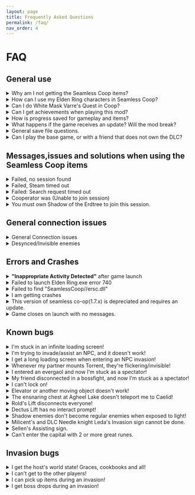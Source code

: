 ```yaml
---
layout: page
title: Frequently Asked Questions
permalink: /faq/
nav_order: 4
---
```

# FAQ

## General use
<details markdown="block">
<summary>Why am I not getting the Seamless Coop items?</summary>

>You need to rest at a grace to obtain the Seamless Coop items.    
> If you didn't get them - please try verifying your game files through Steam and trying again:  
> Right click Elden Ring in Steam => Properties => Installed Files => Verify integrity of game files
</details>

<details markdown="block">
<summary>How can I use my Elden Ring characters in Seamless Coop?</summary>

<details markdown="block">
<summary>I'm using Windows</summary>
<a id="how-can-i-use-my-elden-ring-characters-in-seamless-coop?-windows"></a>
1. Open File Explorer.  
2. Click the address line, and enter: `%appdata%/EldenRing/`  
3. Enter the folder that corresponds to your SteamID. It will have a lot of numbers.  
4. Copy `ER0000.sl2`, and paste it.  
5. Rename the pasted file `ER0000.co2`  
6. Your vanilla characters will now show in Seamless Coop!
</details>

<details markdown="block">
<summary>I'm using Linux</summary>
<a id="how-can-i-use-my-elden-ring-characters-in-seamless-coop?-linux"></a>
1. Start Seamless Coop and get to the main menu.
2. Exit the game.
3. Go to `~/.local/share/Steam/steamapps/compatdata/1245620/pfx/drive_c/`  
4. Copy `ER0000.sl2`  
5. Enter the following command: `cd ~/.local/share/Steam/steamapps/compatdata find | grep ER0000.co2`  
6. Go to the found directory.  
7. `rm ER0000.co2`  
8. Paste the file from step 4.  
9. `mv ER0000.sl2 ER0000.co2`
10. Your vanilla characters will now show in Seamless Coop!
</details>

</details>

<details markdown="block">
<summary>Can I do White Mask Varre's Quest in Coop?</summary>

><b><u>Invasion Signs</u> can currently only be completed if you have an open session and another friendly player with you</b>.  
>As of Elden Ring 1.06, an NPC was added to be able to complete this requirement. <b>His invasion sign is in the Writheblood Ruins</b>.
</details>

<details markdown="block">
<summary>Can I get achievements when playing this mod?</summary>

>Yes, you can.  
>List of items that *could* potentially not allow achievements to trigger:
>  - Potential that sometimes Steam will go down during a play session momentarily and prevent achievement unlocks. Missing achievements could be gained with `Steam Achievement Manager` which is a tool used to debug situations like this.
>  - A mismatch in events not triggering the achievement to unlock. This could happen during a play session, where a player's progress can cause skips of certain events to trigger, or an event flag not triggering properly. (Create a manual backup save if you play with another player who could have a different progress).
</details>

<details markdown="block">
<summary>How is progress saved for gameplay and items?</summary>

> **GAMEPLAY PROGRESS:**
> - Progress is saved based on Host progression. Wanderer's progression will not sync if Host has progressed less than the Wanderers.
>  - A player on NG+, can join a player on NG. This can also be vice-versa.
> - Any crafting or shop items to purchase from the Twin Maiden Husks in Roundtable Hold are dependent on the **__HOST__** of the world. If a Wanderer owns it in their world, it shouldn't be available in a Host's world if they haven't retrieved it yet when Wanderers join. 
 > - If the Host <u>**does not**</u> own the crafting kit, or cookbook items, then it will <u>**not**</u> be available. Everyone should retrieve these items on their own just in case the Host is changed during gameplay.
> - Quest progression can be erratic. Best to be solo when doing anything, but make sure to make a backup save before playing. Ending choices could have unknown effects during gameplay too.  
>  
> **ITEM PROGRESS:**
> - Item pick ups are based on instanced loot, meaning any random drops picked up are diferent for each player. 
> - Loot that is given on persistent enemy defeat (Bosses and Scarabs for example) is collected by everyone joining the host when within the area limits (when all players ar
e in Weeping Penninsula to get respective drops).
> - Items like Golden Seed or Sacred Tear must be picked up individually. Wanderer's cannot gain items again if they already received them in their world upon joining Host.
> - When it comes to bell bearing items, it is based on Host. Only Host should turn in items, restart session, and any who rejoin should see items in the shop. In the event of missing items for any bell bearings, consult [(Discord) Missing reward items from Quests/NPC/Bosses with dialogue](https://discord.com/channels/979042878091329587/1129602576996900864).
>  
> **‼️CAUTION‼️**  
> If you are going to attempt playing with others who have different progressions (e.g. different endings, different NPC states), **you should make a backup of your save before joining!.**  
> Event flags toggled in the session may persist, so it's very possible to have mismatched progression and may ruin characters involved. See possible work arounds in [(Discord) #troubleshooting](https://discord.com/channels/979042878091329587/1097343990480777266). Keep the same host when possible to reduce chances. This is a coop, not an MMO.
</details>

<details markdown="block">
<summary>What happens if the game receives an update? Will the mod break?</summary>

> Get the latest version of the mod, and launch it without using any other mods on top - at least at first. Beware that both Seamless Coop and other mods will take time to update and guarantee compatibility with the latest version.  
> Small changes (like changes to `regulation.bin`) will not break Seamless Coop. However, everyone has to be on the same game and mod version in order to connect to each other.
</details>

<details markdown="block">
<summary>General save file questions.</summary>

><b>Transfering a modded character to non-modded Elden Ring will result in a ban. Do at your own risk.</b>
>
>Save files are not touched by updating or reinstalling Seamless Coop, Elden Ring or verifying game files in steam.
>
>Seamless Coop save files are not synced to Steams could. <b>Make manuall backups regularly</b>.
>
>Elden Ring and Seamless Coop save files are tied to your <b>Steam ID</b>. To find your Steam ID, in the Steam desktop application, select your Steam username in the top right corner of the screen. Select ''Account details''. Your Steam ID can be found below your Steam username.  
>
>To use your Seamless Coop save on another PC you will need to manually transfer the save file to your other PC. You can do so through cloud services like Google Drive or through the use of a USB storage device.
>
>Please refer to [Windows Save file location](#how-can-i-use-my-elden-ring-characters-in-seamless-coop?-windows) or [Linux Save file location](#how-can-i-use-my-elden-ring-characters-in-seamless-coop?-linux), for your save file location and how to transfer a vanilla Elden Ring character to Seamless Coop.
</details>

<details markdown="block">
<summary>Can I play the base game, or with a friend that does not own the DLC?</summary>

> Yes, but you will only be able to play the base game together.  
> Attempts to enter the DLC despite that can result in destroyed characters and infinite loading screens.
</details>

## Messages,issues and solutions when using the Seamless Coop items

<details markdown="block">
<summary> Failed, no session found </summary>

>To connect, one player must use the Tiny Great Pot. After that, all other players must use the Effigy of Malenia.
>
>Proceed with the following debugging steps:
>1. Purchase the game on Steam. Piracy is not supported and won't ever be. The mod will not work unless everyone has a unique copy.
>
>2. Make sure everyone playing has the same Elden Ring version. Version can be seen at the title screen, bottom right.
>
>3. Make sure everyone is running the same Seamless Coop version.
>
>4. If anyone uses other mods, you need to double check that the correct launcher is being used. It's possible one person did not launch the correct version of the game to play with others.
><b><u>NOTE:Make</u></b> sure everyone is using the same regulation.bin file mods.
>
><b><u>IMPORTANT NOTE:</u></b> Both of these versions are listed in the start menu. You can share pics to verify you match.
>
>5. Make sure everyone has set the same password in the seamlesscoopsettings.ini. You must save the file and restart the game entirely for the new password to be registered.
>
>6. Everyone must be connected to Steam's Friends network.
>
>7. Verify game files in steam. It should verify rougly 450-600 files else try again.
>
> <b><u>NOTE:</u></b> During Steam maintenance, connectivity will go offline. This usually doesn't last more than a few minutes.
>
>8. Do not block any players  on Steam in your group.
>
>9. If all the above checks out, test out your connection in vanilla Elden Ring. If that works, Seamless Coop has been blocked by your firewall or antivirus.
>
><b>EXTRA: If you trust other people in the session and don't mind them knowing your IP address</b>, you can improve the connection quality by sharing your IP directly.
><b>In Steam, Steam => Settings => In-Game => Steam Networking and set it to "Always".</b>
</details>

<details markdown="block">
<summary> Failed, Steam timed out </summary>

>This is nothing to do with the mod - there is just no connection to Steam. Remember that the steam servers go down for maintenance <b><u>every Tuesday</u></b>. The mod can't fix poor internet connections that may cause this error.
>Steam Server Check: https://steamstat.us/
</details>

<details markdown="block">
<summary> Failed: Search request timed out </summary>

>Steam must be open and connected online.
</details>

<details markdown="block">
<summary> Cooperator was (Unable to join session) </summary>

>You are able to find the session but something is blocking/hindering you from joining the session. 
>
>1. Make sure no one has blocked anyone in the session on Steam.
>
>2. Make sure neither Steam or Elden Ring is blocked by your firewall/s or antivirus.
>
>3. Try without/with VPN enabled
>
>4. Try restarting your router.
>
>5. If you have installed Riot's Vanguard installed try turning it off. If you have any other games anti cheat that is known to be intrusive turn them off as well.
</details>

<details markdown="block">
<summary> You must own Shadow of the Erdtree to join this session. </summary>

>This means you must own the DLC and have it installed to join this session, because the host is in the DLC area.
>
>If you are trying to join someone not in the DLC area your password is most likely in use by other people.
>Change your password into something better and try again.
</details>

## General connection issues

<details markdown="block">
<summary> General Connection issues </summary>

>1. Try restarting your routers and PCs
>2. Try using ethernet instead of WiFi
>3. Try turning your VPN off/on
>4. As a last resort try another network entirely and make sure your internet provider is not having any disturbances.
>
><b><u>NOTE:</u></b> In Steam go to Steam -> Settings -> In-Game -> Steam Networking -> Chose Friends only (If you are steam friends) or Always. <b><u>This will share your IP address with people you connect with.</u></b>
</details>

<details markdown="block">
<summary> Desynced/Invisible enemies </summary>

>Rest at a grace.
>
>Do the Steps above in "<b>General Connection Issues</b>".
</details>

## Errors and Crashes

<details markdown="block">
<summary> <b>"Inappropriate Activity Detected"</b> after game launch </summary>

><u>If it happens during Seamless Coop launch</u>.
> It means that the mod failed to hook into the game after being loaded. This is due to antiviruses false flagging and preventing it from working. Please disable or uninstall them.
>
><u>If it happens during vanilla launch</u>.
> It means that you have disabled EAC by using other mods/bypasses, such as Mod Engine 2 and Mod Loader. The most common hook is Mod Loader, which is done through dinput8.dll - renaming or moving it to another folder will let you run vanilla Elden Ring.
>
><u>If this happens when launchg the game through Mod Engine 2.1's launchmod_eldenring.bat</u>.
>It means you have not followed the instructions in [Seamless Modding](https://ersc-docs.github.io/seamless-modding/) to use seamless coop with other mods.
>
><u>If it happens when launching the game throgh the <b>Randomizer</b>.</u>
>It means your version of Seamless Coop is no longer up to date, make sure you have the latest version of Seamless Coop installed in your <b>mods</b> folder. You can find the latest version of Seamless Coop here: [Seamless Coop](https://www.nexusmods.com/eldenring/mods/510/?tab=files).
>
><b>NOTE:</b> Seamless Coop, by itself, can run in parallel to vanilla playthroughs without any file renaming.
>The moment a dll hook without a launcher is add, switching between vanilla and modded playthroughs becomes more complicated. Consult ⁠[Seamless Modding](https://ersc-docs.github.io/seamless-modding/) for more info.
</details>

<details markdown="block">
<summary> Failed to launch Elden Ring.exe error 740 </summary>

>Run <b>ersc_launcher.exe</b> as admin
</details>

<details markdown="block">
<summary> Failed to find "SeamlessCoop//ersc.dll" </summary>

>Use the latest launcher bundled with the game.
>
>White list the game folder in your antivirus. If you are using anything other than Windows Defender as an antivirus try disabling it. 
>
>Make sure ersc.dll  is present within the SeamlesCoop folder. Right click it and click on Properties. Press Unblock, if that option is visible.
>
>Make sure you've correctly installed the mod by following ⁠⁠⁠[How to install and update](https://ersc-docs.github.io/how-to-install-and-update/).
</details>

<details markdown="block">
<summary> I am getting crashes </summary>
>Most likely, not a Seamless Coop bug.
>Due to how Elden Ring applies its updates, it will often result in corrupted files.
>Please verify files through Steam first.
>
>The current version of raytracing in Elden Ring isn't very stable.
>Please turn it off in the ingame settings before submitting a report.
>
>Some software hooks into Elden Ring, which interferes with Seamless Coop's hooks and can cause a white screen hang, or crashes.
>
>As a rule of thumb, these are usually overlays and tuners.
>These are including, but not limited to:
>AMD Ryzen Master
>AMD Adrenaline
>Rivia Tuner
>MSI Afterburner
>Medal
>Overwolf
>Process Lasso
>System Explorer
>And might also include Discord and GeForce overlays.
>Run <b>ersc_launcher.exe</b> as admin
</details>

<details markdown="block">
<summary> This version of seamless co-op(1.7.x) is depreciated and requires an update.  </summary>

>It means this version is no longer supported and a new version is avaliable.
>
>You can download the latest version of Seamless Coop from it's nexus mods page here. [Seamless Coop](https://www.nexusmods.com/eldenring/mods/510/?tab=files)
>and follow the instalation steps in [How to install](https://ersc-docs.github.io/how-to-install-and-update/) to update to the new version.
</details>

<details markdown="block">
<summary> Game closes on launch with no messages.  </summary>

>Start by making sure steam is open in online mode.
>
>Try verifying game files in steam. Should verify rougly 450-600 files.
>
>Redownload the mod again to make sure nothing went wrong with the download. You can down load it from the [Nexus page](https://www.nexusmods.com/eldenring/mods/510/?tab=files).
>Install it like suggested in [How to install](https://ersc-docs.github.io/how-to-install-and-update/)  
</details>

## Known bugs

<details markdown="block">
<summary>I'm stuck in an infinite loading screen!</summary>

> Download Nordgaren's [Debug Tool](https://github.com/Nordgaren/Elden-Ring-Debug-Tool/releases/latest)  
> 1. Launch Seamless Coop
> 2. While in the loading screen, launch the Debug Tool as Administrator.
> 3. Check that on the bottom, it says: `Loaded: Yes`
> 4. Go to the Misc tab.
> 5. Enable flags: 105, 115.
> 6. Wait for the infinite loading screen to start again. This time, it should complete.
> 7. Go to the Grace tab.
> 8. Under Manage Graces, type Table of Lost Grace.
> 9. Press the Set button.
>10. If Enabeling 105 with the debug tool does not work try Verifying game files in steam. Should verify roughly 450 - 600+ files. See if enabling the flag works now.
>
> <b>Please Note:</b> If the infinite loading screen loop happened while you were being warped to the round table for the first time, you might need too unlock the Grace with the Debug tool.
>
>Too unlock the grace go to the Debug tool -> Grace tab -> under Manage Graces -> type Table of lost grace (in the text field) -> click set or the power button so it turns green.

</details>

<details markdown="block">
<summary>I'm trying to invade/assist an NPC, and it doesn't work!</summary>

> NPC invasions only work in a session with other people at the moment.  
> Moreover, specific encounters are currently non-functional:  
> * Needle Knight Leda  
> * Sorceress Sellen/Witch-Hunter Jerren  
> * Millicent  
> Refer to [bug workarounds](https://ersc-docs.github.io/workarounds/) if you'd like to get them working, while solo.
</details>

<details markdown="block">
<summary>I get a long loading screen when entering an NPC invasion!</summary>

> Known bug, cause unknown - for now, just wait it out (around 30 seconds).
</details>

<details markdown="block">
<summary>Whenever my partner mounts Torrent, they're flickering/invisible!</summary>

> Visual bug.  
> Torrent tends to go to (0,0,0) in some areas. Reloading the areas (through warping to the local grace) should fix it.
</details>

<details markdown="block">
<summary>I entered an evergaol and now I'm stuck as a spectator!</summary>

> Known bug, for now - don't die in evergaols.  
> Evergaol completion makes your camera stay on the original player. Cause hasn't been narrowed down yet.
</details>

<details markdown="block">
<summary>My friend disconnected in a bossfight, and now I'm stuck as a spectator!</summary>

> Known bug, for now - either win the bossfight or Alt+F4 if that happens.
</details>

<details markdown="block">
<summary>I can't lock on!</summary>

> Reloading the character should fix it.  
> This is due to Torrent sharing the same lock-on list as the player - and when it's despawned, it sometimes messes the entity entry list.
</details>

<details markdown="block">
<summary>Elevator or another moving object doesn't work!</summary>

> Known bug. Currently moving objects tend to not work, or reset to their original state on their own.
</details>

<details markdown="block">
<summary>The ensnaring chest at Agheel Lake doesn't teleport me to Caelid!</summary>

> Known bug, for now - doesn't work.
</details>

<details markdown="block">
<summary>Rold's Lift disconnects everyone!</summary>

> Known bug, for now - don't do it, or reconnect after doing it.  
> Happens due to the area movement script having a disconnect event, which will have to be disabled.
</details>

<details markdown="block">
<summary>Dectus Lift has no interact prompt!</summary>

> Known bug, do it solo and reconnect after doing it.  
</details>

<details markdown="block">
<summary>Shadow enemies don't become regular enemies when exposed to light!</summary>

> Known bug. Currently they only become regular enemies for the host.
</details>

<details markdown="block">
<summary>Milicent's and DLC Needle knight Leda's Invasion sign cannot be done.</summary>

> Known bug, due to unique invasion completion state.  
> For now, cannot be done in Seamless Coop.
>
> If you can't wait for a fix. [Workaround for Milicent's and DLC Needle Knight Leda's Invasion signs.](https://ersc-docs.github.io/workarounds/)
</details>

<details markdown="block">
<summary> Sellen's Assisting sign. </summary>

> Known bug, due to unique invasion location.  
> For now, cannot be done in Seamless Coop.
>
> If you can not wait for a fix [Workaround Sellen's Assisting sign.](https://ersc-docs.github.io/workarounds/)
</details>

<details markdown="block">
<summary>Can't enter the capital with 2 or more great runes.</summary>

> Known bug.
> Mist out and warp to the `Outer Wall Battleground` site of grace and sit at it and speak to Melina if available, afterwards you should be able to enter the capital.
</details>




## Invasion bugs

<details markdown="block">
<summary>I get the host's world state! Graces, cookbooks and all!</summary>

> Known bug. For now - use dedicated invasion characters for that purpose.
</details>

<details markdown="block">
<summary>I can't get to the other players!</summary>

> Known bug. Currently spawnpoints don't follow all the checks they do in vanilla.
</details>

<details markdown="block">
<summary>I can pick up items during an invasion!</summary>

> These are your own world items. Not a bug.
</details>

<details markdown="block">
<summary>I get boss drops during an invasion!</summary>

> Known bug. Cause unknown.
</details>
